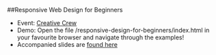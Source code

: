 ##Responsive Web Design for Beginners

- Event: [Creative Crew](http://creativecrew.org.sg/upcoming-meetings/modern-web-and-video-and-more-photoshop-cs6.html)
- Demo: Open the file /responsive-design-for-beginners/index.html in your favourite browser and navigate through the examples!
- Accompanied slides are [found here](https://speakerdeck.com/u/sayanee/p/responsive-web-design-for-beginners)